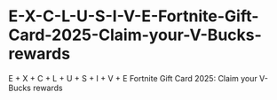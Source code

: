 # E-X-C-L-U-S-I-V-E-Fortnite-Gift-Card-2025-Claim-your-V-Bucks-rewards
E + X + C + L + U + S + I + V + E Fortnite Gift Card 2025: Claim your V-Bucks rewards
